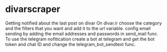 # divarscraper
Getting notified about the last post on divar
On divar.ir choose the category and the filters that you want and add it to the url variable.
config email sending by adding the email addresses and passwords in send_mail func.
To use the telegram nofitication create a bot at telegram and get the bot token and chat ID and change the telegram_bot_sendtext func.
